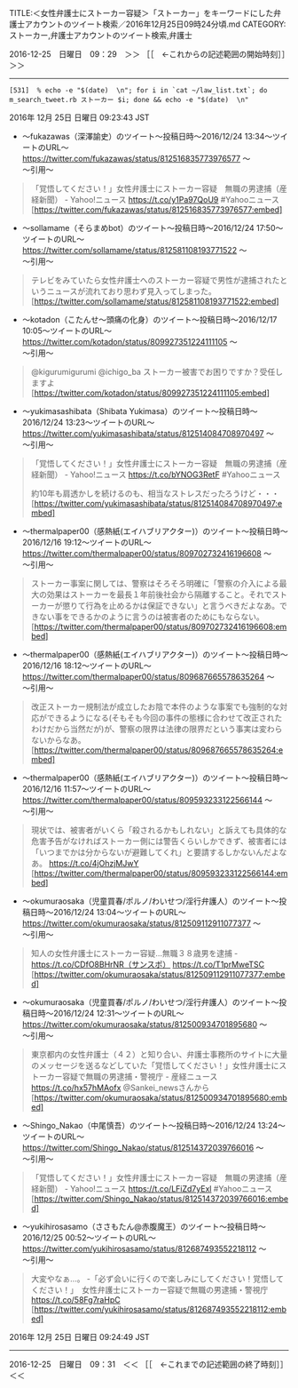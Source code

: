 TITLE:＜女性弁護士にストーカー容疑＞「ストーカー」をキーワードにした弁護士アカウントのツイート検索／2016年12月25日09時24分頃.md
CATEGORY:ストーカー,弁護士アカウントのツイート検索,弁護士

2016-12-25　日曜日　09：29　＞＞ ［［　←これからの記述範囲の開始時刻］］＞＞

___

```
[531]  % echo -e "$(date)  \n"; for i in `cat ~/law_list.txt`; do m_search_tweet.rb ストーカー $i; done && echo -e "$(date)  \n"
```

2016年 12月 25日 日曜日 09:23:43 JST  

* 〜fukazawas（深澤諭史）のツイート〜投稿日時〜2016/12/24 13:34〜ツイートのURL〜 https://twitter.com/fukazawas/status/812516835773976577 〜  
〜引用〜   
>「覚悟してください！」女性弁護士にストーカー容疑　無職の男逮捕（産経新聞） - Yahoo!ニュース https://t.co/y1Pa97QoU9 #Yahooニュース  
[https://twitter.com/fukazawas/status/812516835773976577:embed]

* 〜sollamame（そらまめbot）のツイート〜投稿日時〜2016/12/24 17:50〜ツイートのURL〜 https://twitter.com/sollamame/status/812581108193771522 〜  
〜引用〜   
>テレビをみていたら女性弁護士へのストーカー容疑で男性が逮捕されたというニュースが流れており思わず見入ってしまった。  
[https://twitter.com/sollamame/status/812581108193771522:embed]

* 〜kotadon（こたんせ～頭痛の化身）のツイート〜投稿日時〜2016/12/17 10:05〜ツイートのURL〜 https://twitter.com/kotadon/status/809927351224111105 〜  
〜引用〜   
>@kigurumigurumi @ichigo_ba ストーカー被害でお困りですか？受任しますよ  
[https://twitter.com/kotadon/status/809927351224111105:embed]

* 〜yukimasashibata（Shibata Yukimasa）のツイート〜投稿日時〜2016/12/24 13:23〜ツイートのURL〜 https://twitter.com/yukimasashibata/status/812514084708970497 〜  
〜引用〜   
>「覚悟してください！」女性弁護士にストーカー容疑　無職の男逮捕（産経新聞） - Yahoo!ニュース https://t.co/bYNOG3RetF #Yahooニュース
>
>約10年も肩透かしを続けるのも、相当なストレスだったろうけど・・・  
[https://twitter.com/yukimasashibata/status/812514084708970497:embed]

* 〜thermalpaper00（感熱紙(エイハブリアクター)）のツイート〜投稿日時〜2016/12/16 19:12〜ツイートのURL〜 https://twitter.com/thermalpaper00/status/809702732416196608 〜  
〜引用〜   
>ストーカー事案に関しては、警察はそろそろ明確に「警察の介入による最大の効果はストーカーを最長１年前後社会から隔離すること。それでストーカーが懲りて行為を止めるかは保証できない」と言うべきだよなあ。できない事をできるかのように言うのは被害者のためにもならない。  
[https://twitter.com/thermalpaper00/status/809702732416196608:embed]

* 〜thermalpaper00（感熱紙(エイハブリアクター)）のツイート〜投稿日時〜2016/12/16 18:12〜ツイートのURL〜 https://twitter.com/thermalpaper00/status/809687665578635264 〜  
〜引用〜   
>改正ストーカー規制法が成立したお陰で本件のような事案でも強制的な対応ができるようになる(そもそも今回の事件の態様に合わせて改正されたわけだから当然だが)が、警察の限界は法律の限界だという事実は変わらないからなあ。  
[https://twitter.com/thermalpaper00/status/809687665578635264:embed]

* 〜thermalpaper00（感熱紙(エイハブリアクター)）のツイート〜投稿日時〜2016/12/16 11:57〜ツイートのURL〜 https://twitter.com/thermalpaper00/status/809593233122566144 〜  
〜引用〜   
>現状では、被害者がいくら「殺されるかもしれない」と訴えても具体的な危害予告がなければストーカー側には警告くらいしかできず、被害者には「いつまでかは分からないが避難してくれ」と要請するしかないんだよなあ。 https://t.co/4jOhzjMJwY  
[https://twitter.com/thermalpaper00/status/809593233122566144:embed]

* 〜okumuraosaka（児童買春/ポルノ/わいせつ/淫行弁護人）のツイート〜投稿日時〜2016/12/24 13:04〜ツイートのURL〜 https://twitter.com/okumuraosaka/status/812509112911077377 〜  
〜引用〜   
>知人の女性弁護士にストーカー容疑…無職３８歳男を逮捕 - https://t.co/CDfO8BHrNR（サンスポ） https://t.co/T1prMweTSC  
[https://twitter.com/okumuraosaka/status/812509112911077377:embed]

* 〜okumuraosaka（児童買春/ポルノ/わいせつ/淫行弁護人）のツイート〜投稿日時〜2016/12/24 12:31〜ツイートのURL〜 https://twitter.com/okumuraosaka/status/812500934701895680 〜  
〜引用〜   
>東京都内の女性弁護士（４２）と知り合い、弁護士事務所のサイトに大量のメッセージを送るなどしていた「覚悟してください！」女性弁護士にストーカー容疑で無職の男逮捕・警視庁 - 産経ニュース https://t.co/hx57hMAofx @Sankei_newsさんから  
[https://twitter.com/okumuraosaka/status/812500934701895680:embed]

* 〜Shingo_Nakao（中尾慎吾）のツイート〜投稿日時〜2016/12/24 13:24〜ツイートのURL〜 https://twitter.com/Shingo_Nakao/status/812514372039766016 〜  
〜引用〜   
>「覚悟してください！」女性弁護士にストーカー容疑　無職の男逮捕（産経新聞） - Yahoo!ニュース https://t.co/LFiZd7yExl #Yahooニュース  
[https://twitter.com/Shingo_Nakao/status/812514372039766016:embed]

* 〜yukihirosasamo（ささもたん@赤腹魔王）のツイート〜投稿日時〜2016/12/25 00:52〜ツイートのURL〜 https://twitter.com/yukihirosasamo/status/812687493552218112 〜  
〜引用〜   
>大変やなぁ…。
>-「必ず会いに行くので楽しみにしてください！覚悟してください！」　女性弁護士にストーカー容疑で無職の男逮捕・警視庁 https://t.co/58Fg7raHpC  
[https://twitter.com/yukihirosasamo/status/812687493552218112:embed]

2016年 12月 25日 日曜日 09:24:49 JST

___

2016-12-25　日曜日　09：31　＜＜ ［［　←これまでの記述範囲の終了時刻］］＜＜

